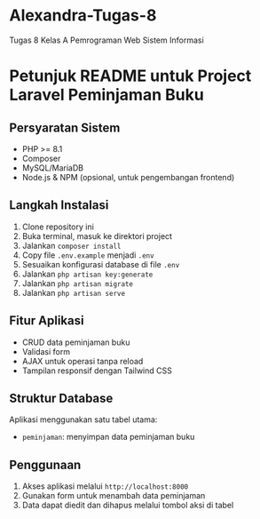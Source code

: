 # Alexandra-Tugas-8
Tugas 8 Kelas A Pemrograman Web Sistem Informasi

# Petunjuk README untuk Project Laravel Peminjaman Buku

## Persyaratan Sistem
- PHP >= 8.1
- Composer
- MySQL/MariaDB
- Node.js & NPM (opsional, untuk pengembangan frontend)

## Langkah Instalasi
1. Clone repository ini
2. Buka terminal, masuk ke direktori project
3. Jalankan `composer install`
4. Copy file `.env.example` menjadi `.env`
5. Sesuaikan konfigurasi database di file `.env`
6. Jalankan `php artisan key:generate`
7. Jalankan `php artisan migrate`
8. Jalankan `php artisan serve`

## Fitur Aplikasi
- CRUD data peminjaman buku
- Validasi form
- AJAX untuk operasi tanpa reload
- Tampilan responsif dengan Tailwind CSS

## Struktur Database
Aplikasi menggunakan satu tabel utama:
- `peminjaman`: menyimpan data peminjaman buku

## Penggunaan
1. Akses aplikasi melalui `http://localhost:8000`
2. Gunakan form untuk menambah data peminjaman
3. Data dapat diedit dan dihapus melalui tombol aksi di tabel
